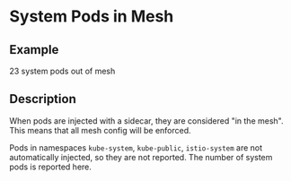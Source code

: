 # System Pods in Mesh

## Example 

23 system pods out of mesh

## Description

When pods are injected with a sidecar, they are considered "in the mesh". This
means that all mesh config will be enforced.

Pods in namespaces `kube-system`, `kube-public`, `istio-system` are not
automatically injected, so they are not reported. The number of system pods is
reported here.
